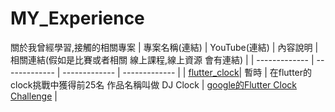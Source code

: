 # MY_Experience
關於我曾經學習,接觸的相關專案
| 專案名稱(連結) | YouTube(連結) | 內容說明 | 相關連結(假如是比賽或者相關 線上課程,線上資源 會有連結) |
| ------------- | ------------- | ------------- | ------------- |
| [flutter_clock](https://github.com/EriaWist/flutter_clock)| 暫時 | 在flutter的clock挑戰中獲得前25名  作品名稱叫做 DJ Clock | [google的Flutter Clock Challenge](https://flutter.dev/clock) |
